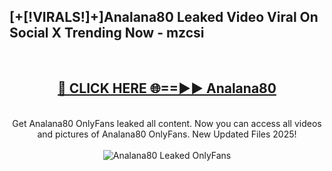 <h2>[+[!VIRALS!]+]Analana80 Leaked Video Viral On Social X Trending Now - mzcsi</h2>
<br>
<div align="center">
<h2><a href="https://libra.edu.pl?Analana80" rel="nofollow">🔴 CLICK HERE 🌐==►► Analana80</a></h2>
<br>
Get Analana80 OnlyFans leaked all content. Now you can access all videos and pictures of Analana80 OnlyFans. New Updated Files 2025!
<br>
<br>
<a href="https://libra.edu.pl?Analana80" rel="nofollow" data-target="animated-image.originalLink"><img src="https://i.ibb.co.com/WyWwxjT/player-gif2.gif" alt="Analana80 Leaked OnlyFans" style="max-width: 100%; display: inline-block;" data-target="animated-image.originalImage"></a>
</div>
<br>
